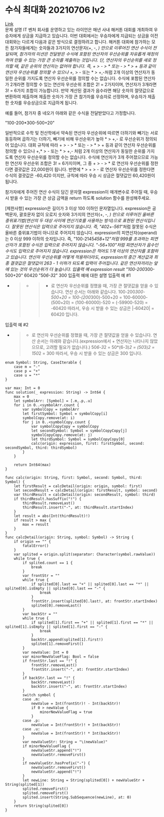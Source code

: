 # 수식 최대화 20210706 lv2
[Link](https://programmers.co.kr/learn/courses/30/lessons/67257)  
문제 설명
IT 벤처 회사를 운영하고 있는 라이언은 매년 사내 해커톤 대회를 개최하여 우승자에게 상금을 지급하고 있습니다.
이번 대회에서는 우승자에게 지급되는 상금을 이전 대회와는 다르게 다음과 같은 방식으로 결정하려고 합니다.
해커톤 대회에 참가하는 모든 참가자들에게는 숫자들과 3가지의 연산문자(+, -, *) 만으로 이루어진 연산 수식이 전달되며, 참가자의 미션은 전달받은 수식에 포함된 연산자의 우선순위를 자유롭게 재정의하여 만들 수 있는 가장 큰 숫자를 제출하는 것입니다.
단, 연산자의 우선순위를 새로 정의할 때, 같은 순위의 연산자는 없어야 합니다. 즉, + > - > * 또는 - > * > + 등과 같이 연산자 우선순위를 정의할 수 있으나 +,* > - 또는 * > +,-처럼 2개 이상의 연산자가 동일한 순위를 가지도록 연산자 우선순위를 정의할 수는 없습니다. 수식에 포함된 연산자가 2개라면 정의할 수 있는 연산자 우선순위 조합은 2! = 2가지이며, 연산자가 3개라면 3! = 6가지 조합이 가능합니다.
만약 계산된 결과가 음수라면 해당 숫자의 절댓값으로 변환하여 제출하며 제출한 숫자가 가장 큰 참가자를 우승자로 선정하며, 우승자가 제출한 숫자를 우승상금으로 지급하게 됩니다.

예를 들어, 참가자 중 네오가 아래와 같은 수식을 전달받았다고 가정합니다.

"100-200*300-500+20"

일반적으로 수학 및 전산학에서 약속된 연산자 우선순위에 따르면 더하기와 빼기는 서로 동등하며 곱하기는 더하기, 빼기에 비해 우선순위가 높아 * > +,- 로 우선순위가 정의되어 있습니다.
대회 규칙에 따라 + > - > * 또는 - > * > + 등과 같이 연산자 우선순위를 정의할 수 있으나 +,* > - 또는 * > +,- 처럼 2개 이상의 연산자가 동일한 순위를 가지도록 연산자 우선순위를 정의할 수는 없습니다.
수식에 연산자가 3개 주어졌으므로 가능한 연산자 우선순위 조합은 3! = 6가지이며, 그 중 + > - > * 로 연산자 우선순위를 정한다면 결괏값은 22,000원이 됩니다.
반면에 * > + > - 로 연산자 우선순위를 정한다면 수식의 결괏값은 -60,420 이지만, 규칙에 따라 우승 시 상금은 절댓값인 60,420원이 됩니다.

참가자에게 주어진 연산 수식이 담긴 문자열 expression이 매개변수로 주어질 때, 우승 시 받을 수 있는 가장 큰 상금 금액을 return 하도록 solution 함수를 완성해주세요.

[제한사항]
expression은 길이가 3 이상 100 이하인 문자열입니다.
expression은 공백문자, 괄호문자 없이 오로지 숫자와 3가지의 연산자(+, -, *) 만으로 이루어진 올바른 중위표기법(연산의 두 대상 사이에 연산기호를 사용하는 방식)으로 표현된 연산식입니다. 잘못된 연산식은 입력으로 주어지지 않습니다.
즉, "402+-561*"처럼 잘못된 수식은 올바른 중위표기법이 아니므로 주어지지 않습니다.
expression의 피연산자(operand)는 0 이상 999 이하의 숫자입니다.
즉, "100-2145*458+12"처럼 999를 초과하는 피연산자가 포함된 수식은 입력으로 주어지지 않습니다.
"-56+100"처럼 피연산자가 음수인 수식도 입력으로 주어지지 않습니다.
expression은 적어도 1개 이상의 연산자를 포함하고 있습니다.
연산자 우선순위를 어떻게 적용하더라도, expression의 중간 계산값과 최종 결괏값은 절댓값이 263 - 1 이하가 되도록 입력이 주어집니다.
같은 연산자끼리는 앞에 있는 것의 우선순위가 더 높습니다.
입출력 예
expression    result
"100-200*300-500+20"    60420
"50*6-3*2"    300
입출력 예에 대한 설명
입출력 예 #1
* > + > - 로 연산자 우선순위를 정했을 때, 가장 큰 절댓값을 얻을 수 있습니다.
연산 순서는 아래와 같습니다.
100-200*300-500+20
= 100-(200*300)-500+20
= 100-60000-(500+20)
= (100-60000)-520
= (-59900-520)
= -60420
따라서, 우승 시 받을 수 있는 상금은 |-60420| = 60420 입니다.

입출력 예 #2
- > * 로 연산자 우선순위를 정했을 때, 가장 큰 절댓값을 얻을 수 있습니다.
연산 순서는 아래와 같습니다.(expression에서 + 연산자는 나타나지 않았으므로, 고려할 필요가 없습니다.)
50*6-3*2
= 50*(6-3)*2
= (50*3)*2
= 150*2
= 300
따라서, 우승 시 받을 수 있는 상금은 300 입니다.


```
enum Symbol: String, CaseIterable {
    case m = "-"
    case p = "+"
    case u = "*"
}

var max: Int = 0
func solution(_ expression: String) -> Int64 {
    max = 0
    let symbolArr: [Symbol] = [.m,.p,.u]
    for i in 0..<symbolArr.count {
        var symbolCopy = symbolArr
        let firstSymbol: Symbol = symbolCopy[i]
        symbolCopy.remove(at: i)
        for j in 0..<symbolCopy.count {
            var symbolCopyCopy = symbolCopy
            let secondSymbol: Symbol = symbolCopyCopy[j]
            symbolCopyCopy.remove(at: j)
            let thirdSymbol: Symbol = symbolCopyCopy[0]
            calc(origin: expression, first: firstSymbol, second: secondSymbol, third: thirdSymbol)
        }
    }
    
    return Int64(max)
}

func calc(origin: String, first: Symbol, second: Symbol, third: Symbol) {
    let firstResult = calcDetail(origin: origin, symbol: first)
    let secondResult = calcDetail(origin: firstResult, symbol: second)
    var thirdResult = calcDetail(origin: secondResult, symbol: third)
    if thirdResult.hasSuffix("!") {
        thirdResult.removeLast()
        thirdResult.insert("-", at: thirdResult.startIndex)
    }
    let result = abs(Int(thirdResult)!)
    if result > max {
        max = result
    }
}
func calcDetail(origin: String, symbol: Symbol) -> String {
    if origin == "" {
        fatalError()
    }
    var splited = origin.split(separator: Character(symbol.rawValue))
    while true {
        if splited.count == 1 {
            break
        }
        var frontStr = ""
        while true {
            if splited[0].last == "+" || splited[0].last == "*" || splited[0].isEmpty || splited[0].last == "-" {
                break
            }
            frontStr.insert(splited[0].last!, at: frontStr.startIndex)
            splited[0].removeLast()
        }
        var backStr = ""
        while true {
            if splited[1].first == "+" || splited[1].first == "*" || splited[1].isEmpty || splited[1].first == "-" {
                break
            }
            backStr.append(splited[1].first!)
            splited[1].removeFirst()
        }
        var newValue: Int = 0
        var minorNewValueFlag: Bool = false
        if frontStr.last == "!" {
            frontStr.removeLast()
            frontStr.insert("-", at: frontStr.startIndex)
        }
        if backStr.last == "!" {
            backStr.removeLast()
            backStr.insert("-", at: frontStr.startIndex)
        }
        switch symbol {
        case .m:
            newValue = Int(frontStr)! - Int(backStr)!
            if 0 > newValue {
                minorNewValueFlag = true
            }
        case .p:
            newValue = Int(frontStr)! + Int(backStr)!
        case .u:
            newValue = Int(frontStr)! * Int(backStr)!
        }
        var newValueStr: String = "\(newValue)"
        if minorNewValueFlag {
            newValueStr.append("!")
            newValueStr.removeFirst()
        }
        if newValueStr.hasPrefix("-") {
            newValueStr.removeFirst()
            newValueStr.append("!")
        }
        let newLine: String = String(splited[0]) + newValueStr + String(splited[1])
        splited.removeFirst()
        splited.removeFirst()
        splited.insert(String.SubSequence(newLine), at: 0)
    }
    return String(splited[0])
}
```
